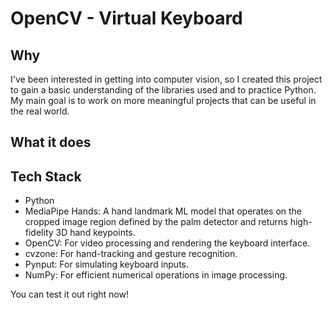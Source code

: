 # OpenCV - Virtual Keyboard

## Why

I've been interested in getting into computer vision, so I created this project to gain a basic understanding of the libraries used and to practice Python. My main goal is to work on more meaningful projects that can be useful in the real world.

## What it does


## Tech Stack
- Python
- MediaPipe Hands:  A hand landmark ML model that operates on the cropped image region defined by the palm detector and returns high-fidelity 3D hand keypoints.
- OpenCV: For video processing and rendering the keyboard interface.
- cvzone: For hand-tracking and gesture recognition.
- Pynput: For simulating keyboard inputs.
- NumPy: For efficient numerical operations in image processing.

You can test it out right now!

